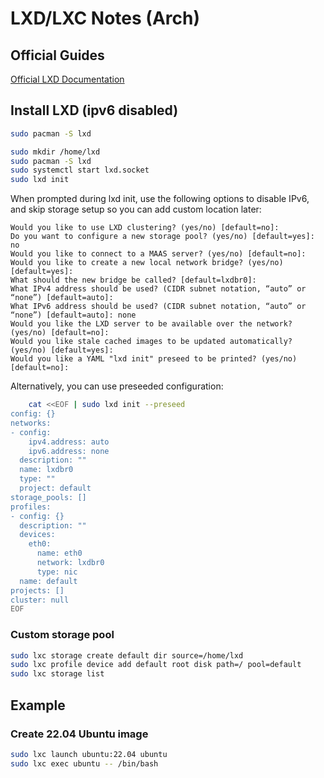 # LXD/LXC Notes (Arch)

## Official Guides
[Official LXD Documentation](https://documentation.ubuntu.com/lxd/en/latest/howto/)

## Install LXD (ipv6 disabled)

```bash
sudo pacman -S lxd

sudo mkdir /home/lxd
sudo pacman -S lxd
sudo systemctl start lxd.socket
sudo lxd init
```

When prompted during lxd init, use the following options to disable IPv6, and skip storage setup so you can add custom location later:

```
Would you like to use LXD clustering? (yes/no) [default=no]: 
Do you want to configure a new storage pool? (yes/no) [default=yes]: no
Would you like to connect to a MAAS server? (yes/no) [default=no]: 
Would you like to create a new local network bridge? (yes/no) [default=yes]: 
What should the new bridge be called? [default=lxdbr0]: 
What IPv4 address should be used? (CIDR subnet notation, “auto” or “none”) [default=auto]: 
What IPv6 address should be used? (CIDR subnet notation, “auto” or “none”) [default=auto]: none
Would you like the LXD server to be available over the network? (yes/no) [default=no]: 
Would you like stale cached images to be updated automatically? (yes/no) [default=yes]: 
Would you like a YAML "lxd init" preseed to be printed? (yes/no) [default=no]:
```

Alternatively, you can use preseeded configuration:

```bash
    cat <<EOF | sudo lxd init --preseed
config: {}
networks:
- config:
    ipv4.address: auto
    ipv6.address: none
  description: ""
  name: lxdbr0
  type: ""
  project: default
storage_pools: []
profiles:
- config: {}
  description: ""
  devices:
    eth0:
      name: eth0
      network: lxdbr0
      type: nic
  name: default
projects: []
cluster: null
EOF
```
### Custom storage pool
```bash
sudo lxc storage create default dir source=/home/lxd
sudo lxc profile device add default root disk path=/ pool=default
sudo lxc storage list
```

## Example
### Create 22.04 Ubuntu image 

```bash
sudo lxc launch ubuntu:22.04 ubuntu
sudo lxc exec ubuntu -- /bin/bash
```

